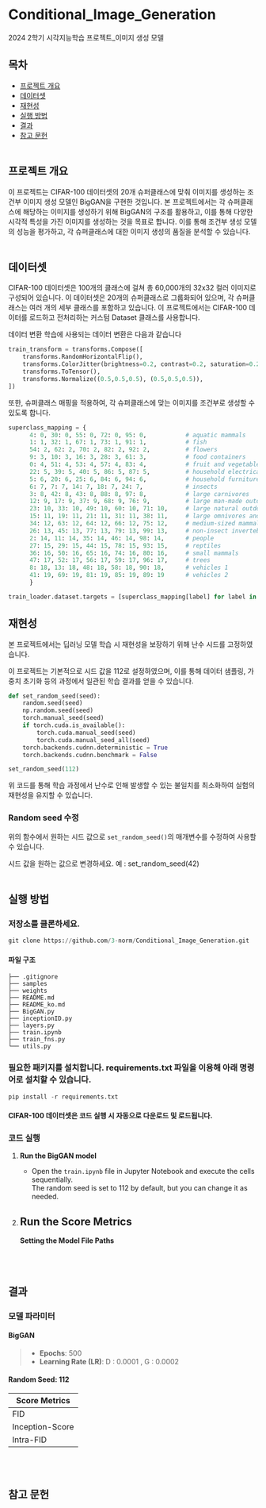 # Conditional_Image_Generation
2024 2학기 시각지능학습 프로젝트_이미지 생성 모델


## 목차
- [프로젝트 개요](#프로젝트-개요)
- [데이터셋](#데이터셋)
- [재현성](#재현성)
- [실행 방법](#실행-방법)
- [결과](#결과)
- [참고 문헌](#참고-문헌)<br><br>

## 프로젝트 개요
이 프로젝트는 CIFAR-100 데이터셋의 20개 슈퍼클래스에 맞춰 이미지를 생성하는 조건부 이미지 생성 모델인 BigGAN을 구현한 것입니다. 본 프로젝트에서는 각 슈퍼클래스에 해당하는 이미지를 생성하기 위해 BigGAN의 구조를 활용하고, 이를 통해 다양한 시각적 특성을 가진 이미지를 생성하는 것을 목표로 합니다. 이를 통해 조건부 생성 모델의 성능을 평가하고, 각 슈퍼클래스에 대한 이미지 생성의 품질을 분석할 수 있습니다.<br><br>








## 데이터셋
CIFAR-100 데이터셋은 100개의 클래스에 걸쳐 총 60,000개의 32x32 컬러 이미지로 구성되어 있습니다. 이 데이터셋은 20개의 슈퍼클래스로 그룹화되어 있으며, 각 슈퍼클래스는 여러 개의 세부 클래스를 포함하고 있습니다.  이 프로젝트에서는 CIFAR-100 데이터를 로드하고 전처리하는 커스텀 Dataset 클래스를 사용합니다.

데이터 변환
학습에 사용되는 데이터 변환은 다음과 같습니다


```python
train_transform = transforms.Compose([
    transforms.RandomHorizontalFlip(),
    transforms.ColorJitter(brightness=0.2, contrast=0.2, saturation=0.2, hue=0.1),
    transforms.ToTensor(),
    transforms.Normalize((0.5,0.5,0.5), (0.5,0.5,0.5)),
])
```

또한, 슈퍼클래스 매핑을 적용하여, 각 슈퍼클래스에 맞는 이미지를 조건부로 생성할 수 있도록 합니다.

``` python
superclass_mapping = {
      4: 0, 30: 0, 55: 0, 72: 0, 95: 0,           # aquatic mammals
      1: 1, 32: 1, 67: 1, 73: 1, 91: 1,           # fish
      54: 2, 62: 2, 70: 2, 82: 2, 92: 2,          # flowers
      9: 3, 10: 3, 16: 3, 28: 3, 61: 3,           # food containers
      0: 4, 51: 4, 53: 4, 57: 4, 83: 4,           # fruit and vegetables
      22: 5, 39: 5, 40: 5, 86: 5, 87: 5,          # household electrical devices
      5: 6, 20: 6, 25: 6, 84: 6, 94: 6,           # household furniture
      6: 7, 7: 7, 14: 7, 18: 7, 24: 7,            # insects
      3: 8, 42: 8, 43: 8, 88: 8, 97: 8,           # large carnivores 
      12: 9, 17: 9, 37: 9, 68: 9, 76: 9,          # large man-made outdoor things
      23: 10, 33: 10, 49: 10, 60: 10, 71: 10,     # large natural outdoor scenes
      15: 11, 19: 11, 21: 11, 31: 11, 38: 11,     # large omnivores and herbivores
      34: 12, 63: 12, 64: 12, 66: 12, 75: 12,     # medium-sized mammals
      26: 13, 45: 13, 77: 13, 79: 13, 99: 13,     # non-insect invertebrates
      2: 14, 11: 14, 35: 14, 46: 14, 98: 14,      # people
      27: 15, 29: 15, 44: 15, 78: 15, 93: 15,     # reptiles
      36: 16, 50: 16, 65: 16, 74: 16, 80: 16,     # small mammals
      47: 17, 52: 17, 56: 17, 59: 17, 96: 17,     # trees 
      8: 18, 13: 18, 48: 18, 58: 18, 90: 18,      # vehicles 1
      41: 19, 69: 19, 81: 19, 85: 19, 89: 19      # vehicles 2
      }

train_loader.dataset.targets = [superclass_mapping[label] for label in train_loader.dataset.targets]

```


## 재현성
본 프로젝트에서는 딥러닝 모델 학습 시 재현성을 보장하기 위해 난수 시드를 고정하였습니다.

이 프로젝트는 기본적으로 시드 값을 112로 설정하였으며, 이를 통해 데이터 샘플링, 가중치 초기화 등의 과정에서 일관된 학습 결과를 얻을 수 있습니다.


```python
def set_random_seed(seed):
    random.seed(seed)
    np.random.seed(seed)
    torch.manual_seed(seed)
    if torch.cuda.is_available():
        torch.cuda.manual_seed(seed)
        torch.cuda.manual_seed_all(seed)
    torch.backends.cudnn.deterministic = True
    torch.backends.cudnn.benchmark = False

set_random_seed(112)
```

위 코드를 통해 학습 과정에서 난수로 인해 발생할 수 있는 불일치를 최소화하여 실험의 재현성을 유지할 수 있습니다.


### Random seed 수정
위의 함수에서 원하는 시드 값으로 `set_random_seed()`의 매개변수를 수정하여 사용할 수 있습니다.

시드 값을 원하는 값으로 변경하세요. 예 : set_random_seed(42)<br><br>




## 실행 방법
### 저장소를 클론하세요.
```python
git clone https://github.com/3-norm/Conditional_Image_Generation.git
```
#### 파일 구조
```
├── .gitignore            
├── samples         
├── weights      
├── README.md              
├── README_ko.md           
├── BigGAN.py 
├── inceptionID.py      
├── layers.py
├── train.ipynb
├── train_fns.py
└── utils.py
```
### 필요한 패키지를 설치합니다. requirements.txt 파일을 이용해 아래 명령어로 설치할 수 있습니다.

```python
pip install -r requirements.txt
```

#### CIFAR-100 데이터셋은 코드 실행 시 자동으로 다운로드 및 로드됩니다.

### 코드 실행 

1. **Run the BigGAN model**
   - Open the `train.ipynb` file in Jupyter Notebook and execute the cells sequentially.  
        The random seed is set to 112 by default, but you can change it as needed.
   
2. **Run the Score Metrics**
   - 


    **Setting the Model File Paths**




<br><br>
## 결과

### 모델 파라미터
#### BigGAN
> - **Epochs**: 500
> - **Learning Rate (LR)**: D : 0.0001 , G : 0.0002

>





#### Random Seed: 112
|   Score Metrics      | 
|---------------|
| FID    |  |
| Inception-Score   |   |
| Intra-FID  |    |


<br><br>
## 참고 문헌
